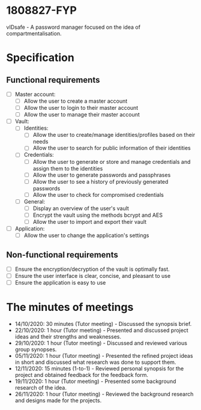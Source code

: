 # 1808827-FYP

vIDsafe - A password manager focused on the idea of compartmentalisation.

# Specification

## Functional requirements

- [ ] Master account:
	- [ ] Allow the user to create a master account
	- [ ] Allow the user to login to their master account
	- [ ] Allow the user to manage their master account
- [ ] Vault:
	- [ ] Identities:	
		- [ ] Allow the user to create/manage identities/profiles based on their needs
		- [ ] Allow the user to search for public information of their identities
	- [ ] Credentials:
		- [ ] Allow the user to generate or store and manage credentials and assign them to the identities
		- [ ] Allow the user to generate passwords and passphrases
		- [ ] Allow the user to see a history of previously generated passwords
		- [ ] Allow the user to check for compromised credentials
	- [ ] General:
		- [ ] Display an overview of the user's vault
		- [ ] Encrypt the vault using the methods bcrypt and AES
		- [ ] Allow the user to import and export their vault
- [ ] Application:
	- [ ] Allow the user to change the application's settings

## Non-functional requirements

- [ ] Ensure the encryption/decryption of the vault is optimally fast.
- [ ] Ensure the user interface is clear, concise, and pleasant to use
- [ ] Ensure the application is easy to use

# The minutes of meetings

- 14/10/2020: 30 minutes (Tutor meeting) -  Discussed the synopsis brief.
- 22/10/2020: 1 hour	(Tutor meeting) -  Presented and discussed project ideas and their strengths and weaknesses.
- 29/10/2020: 1 hour	(Tutor meeting) -  Discussed and reviewed various group synopses.
- 05/11/2020: 1 hour	(Tutor meeting) -  Presented the refined project ideas in short and discussed what research was done to support them.
- 12/11/2020: 15 minutes (1-to-1) -  Reviewed personal synopsis for the project and obtained feedback for the feedback form.
- 19/11/2020: 1 hour	(Tutor meeting) -  Presented some background research of the idea.
- 26/11/2020: 1 hour	(Tutor meeting) -  Reviewed the background research and designs made for the projects.
